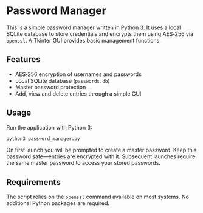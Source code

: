 # Password Manager

This is a simple password manager written in Python 3. It uses a local SQLite database to store credentials and encrypts them using AES‑256 via `openssl`. A Tkinter GUI provides basic management functions.

## Features

- AES‑256 encryption of usernames and passwords
- Local SQLite database (`passwords.db`)
- Master password protection
- Add, view and delete entries through a simple GUI

## Usage

Run the application with Python 3:

```bash
python3 password_manager.py
```

On first launch you will be prompted to create a master password. Keep this password safe—entries are encrypted with it. Subsequent launches require the same master password to access your stored passwords.

## Requirements

The script relies on the `openssl` command available on most systems. No additional Python packages are required.
